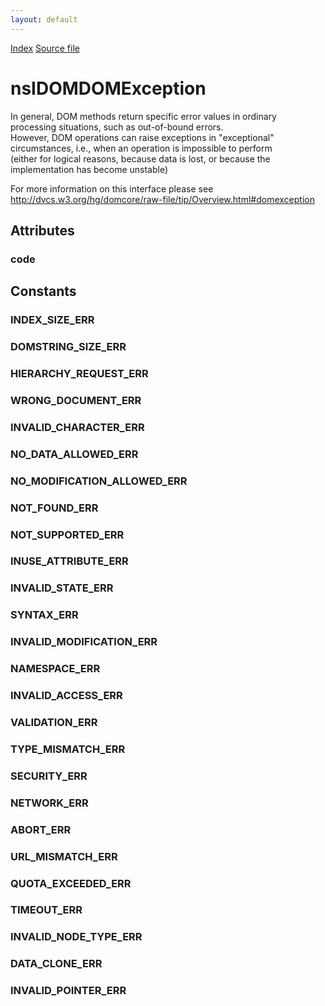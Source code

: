 ```yaml
---
layout: default
---
```

<div id='links'><a href="../index.html">Index</a>
<a href="http://dxr.mozilla.org/mozilla-central/source/dom/interfaces/core/nsIDOMDOMException.idl">Source file</a>
</div>

# nsIDOMDOMException #
  
In general, DOM methods return specific error values in ordinary  
processing situations, such as out-of-bound errors.  
However, DOM operations can raise exceptions in "exceptional"  
circumstances, i.e., when an operation is impossible to perform  
(either for logical reasons, because data is lost, or because the  
implementation has become unstable)  
  
For more information on this interface please see  
http://dvcs.w3.org/hg/domcore/raw-file/tip/Overview.html#domexception  
  

## Attributes ##

### code ###

## Constants ##

### INDEX_SIZE_ERR ###

### DOMSTRING_SIZE_ERR ###

### HIERARCHY_REQUEST_ERR ###

### WRONG_DOCUMENT_ERR ###

### INVALID_CHARACTER_ERR ###

### NO_DATA_ALLOWED_ERR ###

### NO_MODIFICATION_ALLOWED_ERR ###

### NOT_FOUND_ERR ###

### NOT_SUPPORTED_ERR ###

### INUSE_ATTRIBUTE_ERR ###

### INVALID_STATE_ERR ###

### SYNTAX_ERR ###

### INVALID_MODIFICATION_ERR ###

### NAMESPACE_ERR ###

### INVALID_ACCESS_ERR ###

### VALIDATION_ERR ###

### TYPE_MISMATCH_ERR ###

### SECURITY_ERR ###

### NETWORK_ERR ###

### ABORT_ERR ###

### URL_MISMATCH_ERR ###

### QUOTA_EXCEEDED_ERR ###

### TIMEOUT_ERR ###

### INVALID_NODE_TYPE_ERR ###

### DATA_CLONE_ERR ###

### INVALID_POINTER_ERR ###
